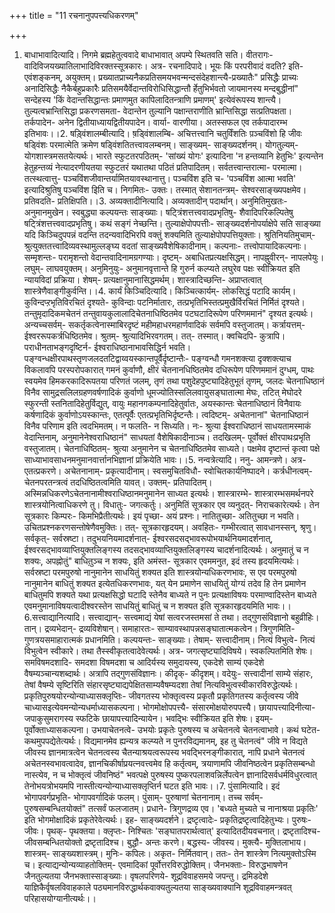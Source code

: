 +++
title = "11 रचनानुपपत्त्यधिकरणम्"

+++
1. बाधाभावादित्यादि। निगमे ब्रह्महेतुत्ववादे बाधाभावात् अपम्पे स्थितवति सति। वीतरागः- वादिविजयख्यातिलाभादिविरक्तस्सूत्रकारः। अत्र- रचनादिपादे। भूयः किं परपरीवादं वदति? इति- एवंशङ्कनम्, अयुक्तम्। प्रख्यातप्राच्यनैकप्रतिसमयभवन्मन्दसंदेहशान्त्यै-प्रख्यातैः" प्रसिद्धैः प्राच्यः अनादिसिद्धैः नैकैर्बहुप्रकारैः प्रतिसमयैर्वेदान्तविरोधिसिद्धान्तौ र्हेतुभिर्भवतो जायमानस्य मन्दबुद्धीनां" सन्देहस्य 'किं वेदान्तसिद्धान्तः प्रमाणमुत कापिलादितन्त्राणि प्रमाणम्' इत्येवंरूपस्य शान्त्यै। तुल्यत्वभ्रान्तिसिद्धा प्रकरणसमता- वेदान्तेन तुल्यानि पक्षान्तराणीति भ्रान्तिसिद्धा सत्प्रतिपक्षता। तर्कपादेन- अनेन द्वितीयाध्यायद्वितीयपादेन। वार्या- वारणीया। अतस्सफल एव तर्कपादारम्भ इतिभावः।।2. षड़्विंशालम्बीत्यादि। ष़ड्विंशालम्बि- अचित्तत्त्वानि चतुर्विंशतिः प़ञ्चविंशो हि जीवः षड्विंशः परमात्मेति क्रमेण षड्विंशतितत्त्वावलम्बनम्। साङ्ख्यम्- साङ्ख्यदर्शनम्। योगतुल्यम्- योगशास्त्रमसतयेत्यर्थः। भारते स्फुटतरपठितम्- 'सांख्यं योगः' इत्यादिना 'न हन्तव्यानि हेतुभिः' इत्यन्तेन हेतुहन्तव्यं नेत्यादरणीयतया स्फुटतरं यथातथा पठितं प्रतिपादितम्। सर्वतत्त्वान्तरात्मा- परमात्मा। तत्स्थत्वात्तु- पञ्चविंशजीवान्तर्यामितयावस्थानात्तु। पञ्चविंश इति च- 'पञ्चविंश आत्मा भवति' इत्यादिश्रुतिषु पञ्चविंश इिति च। निगमितः- उक्तः। तस्मात् सेशानतन्त्रम्- सेश्वरसाङ्ख्यपक्षमेव। प्रतिवदति- प्रतिक्षिपति।।3. अव्यक्तादीनित्यादि। अव्यक्तादीन् पदार्थान्। अनुमितिमुखतः- अनुमानमुखेन। स्वबुद्ध्या कल्पयन्तः साङ्ख्याः। षट्त्रिंशत्तत्त्ववादप्रभृतिषु- शैवादिपरिकल्पितेषु षट्त्रिंशत्तत्त्ववादप्रभृतिषु। कथं सङ्गं नेच्छन्ति। तुल्याक्षेपोपपत्तीः- साङ्ख्यदर्शनोपर्याक्षेपे सति साङ्ख्या यदि किञ्चिदुपपन्नं वदन्ति तदन्यवादिभिरपि वक्तुं शक्यमिति तुल्याक्षेपोपपत्तियुक्ताः। श्रुतिनियतिमुचाम्- श्रुत्युक्ततत्त्वादिव्यवस्थामुल्लङ्घ्य वदतां साङ्ख्यवैशेषिकादीनाम्। कल्पनाः- तत्त्वोपायादिकल्पनाः। सम्मृशन्तः- परामृशन्तो वेदान्तवादिनामग्रगण्याः। दृष्टम्- अबाधितप्रत्यक्षसिद्धम्। नापह्नुवीरन्- नापलपेयुः। लघुम्- लाघवयुक्तम्। अनुमिनुयुः- अनुमानवृत्तान्ते हि गुरुर्न कल्प्यते लघुरेव पक्षः स्वीक्रियत इति न्यायविदां प्रक्रिया। शेषम्- प्रत्यक्षानुमानासिद्धमर्थम्। शास्त्रादिच्छन्ति- अप्राप्तत्वात् शास्त्रेणैवाङ्गीकुर्वन्ति।।4. कार्यं किञ्चिदित्यादि। किञ्चित्कार्यम्- लोकसिद्धं पटादि कार्यम्। कुविन्दप्ऱभृतिविरचितं दृश्यते- कुविन्दाः पटनिर्मातारः, तत्प्रभृतिभिस्तत्प्रमुखैर्विरचितं निर्मितं दृश्यते। तन्तुमृदादिकमचेतनं तन्तुवायकुलालादिचेतनाधिष्ठितमेव पटघटादिरूपेण परिणममानं" दृश्यत इत्यर्थः। अन्यच्चसर्वम्- सकर्तृकत्वेनास्माबिरदृष्टं महीमहाधरमहार्णवादिकं सर्वमपि वस्तुजातम्। कर्त्रायत्तम्- ईश्वररूपकर्त्रधिष्ठितमेव। श्रुतम्- श्रुत्यादिभिरवगतम्। तत्- तस्मात्। क्वचिदपि- कुत्रापि। पराधीनताभङ्गदृष्टिर्न- ईश्वराधिष्ठानाभावसिद्धिर्न भवति। पङ्ग्वन्धक्षीरपाथस्तृणजलदतटिद्वाय्वयस्कान्तपूर्वैर्दृष्टान्तैः- पङ्ग्वन्धौ गमनशक्त्या दृक्शक्त्याच विकलावपि परस्परोपकारात् गमनं कुर्वाणौ, क्षीरं चेतनानधिष्ठितमेव दधिरूपेण परिणममानं दुग्धम्, पाथः स्वयमेव हिमकरकादिरूपतया परिणतं जलम्, तृणं तथा पशुदेहपुष्ट्यादिहेतुभूतं तृणम्, जलदः चेतनाधिष्ठानं विनैव सामुद्रसलिलग्रहणवर्षणादिकं कुर्वाणो धूमज्योतिस्सलिलवायुसङ्घातात्मा मेघः, तटित् मेघोदरे स्फुरन्ती स्तनितादिहेतुर्विद्युत्, वायुः महानगकम्पनादिहेतुर्वातः, अयस्कान्तः चेतनाधिष्ठानं विनैवायः कर्षणादिकं कुर्वाणोऽयस्कान्तः, एतत्पूर्वैः एतत्प्रभृतिभिर्दृष्टन्तैः। त्वदिष्टम्- अचेतनानां" चेतनाधिष्ठानं विनैव परिणाम इति त्वदभिमतम्। न फलति- न सिध्यति। नः- श्रुत्या ईश्वराधिष्ठानं साधयतामस्माकं वेदान्तिनाम्, अनुमानेनेश्वराधिष्ठानं" साधयतां वैशेषिकादीनाञ्च। तदखिलम्- पूर्वोक्तं क्षीरपाथःप्रभृति वस्तुजातम्। चेतनाधिष्ठितम्- श्रुत्या अनुमानेन च चेतनाधिष्ठितमेव साध्यते। पक्षमेव दृष्टान्तं कृत्वा पक्षे साध्याभावसाधनमनुमानवार्त्तानभिज्ञानां प्रक्रियेति भावः।।5. नन्वत्रेत्यादि। ननु- आमन्त्रणे। अत्र- एतत्प्रकरणे। अचेतनानाम्- प्रकृत्यादीनाम्। स्वसमुचितविधौ- स्वोचितकार्यनिष्पादने। कर्त्रधीनत्वम्- चेतनपरतन्त्रत्वं तदधिष्ठितत्वमिति यावत्। उक्तम्- प्रतिपादितम्। अस्मिन्नधिकरणेऽचेतनानामीश्वराधिष्ठानमनुमानेन साध्यत इत्यर्थः। शास्त्रारम्भे- शास्त्रारम्भसमर्थनपरे शास्त्रयोनित्वाधिकरणे तु। विधातुः- जगत्कर्तुः। अनुमितिं सूत्रकार एव व्यनुदत्- निराचकारेत्यर्थः। तेन सूत्रकारः किम्परः- किमभिप्रैतीत्यर्थः। इयं पृच्छा- अयं प्रश्नः। नातितुच्छा- अतितुच्छा न भवति। उचितप्रश्नकरणसन्तोषेणैवमुक्तिः। तत्- सूत्रकारहृदयम्। अवहितः- गम्भीरत्वात् सावधानस्सन्, श्रृणु। सर्वकृत्- सर्वस्रष्टा। तदुभयनियमादर्शनात्- ईश्वरसदसद्भावरूपोभयार्थनियमादर्शनात्, ईश्वरसद्भावव्याप्तियुक्तलिङ्गस्य तदसद्भावव्याप्तियुक्तलिङ्गस्य चादर्शनादित्यर्थः। अनुमातुं च न शक्यः, अपह्नोतुं" बाधितु़ञ्च न शक्यः, इति अमंस्त- सूत्रकार एवममनुत, इदं तस्य हृदयमित्यर्थः। सर्वस्रष्टा परमपुरुषो नानुमानेन साधयितुं शक्यत इति शास्त्रयोन्यधिकरणभावः, स एव परमपुरुषो नानुमानेन बाधितुं शक्यत इत्येतधिकरणभावः, यत् येन प्रमाणेन साधयितुं योग्यं तदेव हि तेन प्रमाणेन बाधितुमपि शक्यते यथा प्रत्यक्षसिद्धो घटादि स्तेनैव बाध्यते न पुनः प्रत्यक्षाविषयः परमाण्वादिस्तेन बाध्यते एवमनुमानाविषयत्वादीश्वरस्तेन साधयितुं बाधितुं च न शक्यत इति सूत्रकारहृदयमिति भावः।।6.सत्त्वाद्यानित्यादि। सत्त्वाद्यान्- सत्त्वमाद्यं येषां सत्वरजस्तमसां ते तथा। तद्गुणसंविज्ञानो बहुव्रीहिः। तान्। द्रव्यभेदान्- द्रव्यविशेषान्। समाहारतः- साम्यावस्थापन्नसङ्घातात्मकत्वेन। त्रिगुणमिति- गुणत्रयसमाहारात्मकं प्रधानमिति। कल्पयन्तः- साङ्ख्याः। तेषाम्- सत्त्वादीनाम्। नित्यं विभुत्वे- नित्यं विभुत्वेन स्वीकारे। तथा तैस्स्वीकृतत्वादेवेत्यर्थः। अत्र- जगत्सृष्ट्यादिविषये। स्वकल्पितमिति शेषः। समविषमदशादि- समदशा विषमदशा च आदिर्यस्य समुदायस्य, एकदेशे साम्यं एकदेशे वैषम्यञ्चान्यशब्दार्थः। अत्रापि तद्गुणसंविज्ञानः। कीदृक्- कीदृशम्। वदेयुः- सत्त्वादीनां साम्ये संहारः, तेषां वैषम्ये सृष्टिरिति संहारसृष्ट्याद्यपेक्षितसाम्यवैषम्यदशा तेषां नित्यविभुत्वस्वीकारविरुद्धेत्यर्थः। प्रकृतिपुरुषयोरन्योन्याध्यासक्लृप्तिः- जीवगतस्य भोक्तृत्वस्य प्रकृतौ प्रकृतिगतस्य कर्तृत्वस्य जीवे चाध्यासइत्येवमन्योन्यधर्माध्यासकल्पना। भोगमोक्षोपपत्त्यै- संसारमोक्षयोरुपपत्त्यै। छायापत्त्यादिनीत्या- जपाकुसुमरागस्य स्फटिके छायापत्त्यादिन्यायेन। भवद्भिः स्वीक्रियत इति शेषः। इयम्- पूर्वोक्ताध्यासकल्पना। उभयाचेतनत्वे- उभयोः प्रकृतेः पुरुषस्य च अचेतनत्वे चेतनत्वाभावे। कथं घटेत- कथमुपपद्येतेत्यर्थः। विद्यमानमेव ह्यन्यत्र कल्प्यते न पुनरविद्यमानम्, इह तु चेतनत्वं" जीवे न विद्यते जीवस्य ज्ञानमात्रत्वेन चेतनत्वस्य चैतन्याश्रयत्वरूपस्य भवद्भिरनङ्गीकारात्, नापि प्रधाने चेतनत्वं अचेतनस्वभावत्वादेव, ज्ञानचिकीर्षाप्रयत्नवत्त्वमेव हि कर्तृत्वम्, त्रयाणामपि जीवनिष्ठत्वेन प्रकृतिसम्बन्धो नास्त्येव, न च भोक्तृत्वं जीवनिष्ठं" भवत्पक्षे पुरुषस्य पुष्करपलाशवन्निर्लेपत्वेन ज्ञानादिसर्वधर्मविधुरत्वात् तेनोभयत्रोभयमपि नास्तीत्यन्योन्याध्यासक्लृप्तिर्न घटत इति भावः।।7. पुंसामित्यादि। इदं भोगापवर्गप्रभृति- भोगापवर्गादिकं फलम्। पुंसाम्- पुरुषाणां चेतनानाम्। तच्च सर्वम्- पुरुषसम्बन्धितयोक्तं" तत्सर्वं फलजातम्। प्रधाने- त्रिगुणद्रव्य एव। 'बध्यते मुच्यते च नानाश्रया प्रकृतिः' इति भोगमोक्षादिकं प्रकृतेरेवेत्यर्थः। इह- साङ्ख्यदर्शने। द्रष्टृत्वादेः- प्रकृतिद्रष्टृत्वादिहेतुभ्यः। पुरुषः- जीवः। पृथक्- पृथक्तया। क्लृप्तः- निश्चितः 'सङ्घातपरार्थत्वात्' इत्यादितदीयवचनात्। द्रष्टृतादिश्च- जीवसम्बन्धितयोक्तो द्रष्टृतादिश्च। बुद्धौ- अन्तः करणे। बद्धस्य- जीवस्य। मुक्त्यै- मुक्तिलाभाय। शास्त्रम्- साङ्ख्यशास्त्रम्। मुनिः- कपिलः। अकृत- निर्मितवान्। ततः- तेन शास्त्रेण नित्यमुक्तोऽस्मि च। इत्याद्यन्योन्यव्याहतोक्तिम्- एवमादिकां पूर्वोत्तरविरुद्धोक्तिम्। जैनभक्ताः- विरुद्धभाषणेन जैनतुल्यतया जैनभक्तास्साङ्ख्याः। वृषलपरिणये- शूद्रविवाहसमये जपन्तु। द्रमिडदेशे याज्ञिकैर्वृषलविवाहकाले पठ्यमानविरुद्धार्थकवाक्यतुल्यतया साङ्ख्यवाक्यानि शूद्रविवाहमन्त्रवत् परिहासयोग्यानीत्यर्थः।।